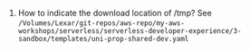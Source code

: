 
1. How to indicate the download location of /tmp?
See `/Volumes/Lexar/git-repos/aws-repo/my-aws-workshops/serverless/serverless-developer-experience/3-sandbox/templates/uni-prop-shared-dev.yaml`
